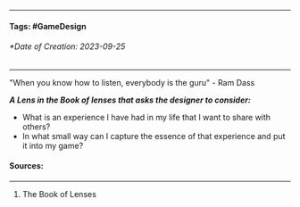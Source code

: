 __________________________________________________________________________
#### **Tags:** #GameDesign 
###### *Date of Creation: 2023-09-25
__________________________________________________________________________

"When you know how to listen, everybody is the guru" - Ram Dass

***A Lens in the Book of lenses that asks the designer to consider:***
- What is an experience I have had in my life that I want to share with others?
- In what small way can I capture the essence of that experience and put it into my game?
#### Sources:
__________________________________________________________________________
1. The Book of Lenses